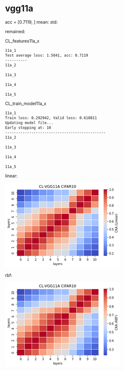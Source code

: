 # vgg11a
acc = [0.7119, ] mean: std:

remained:

CL_features11a_x
```
11a_1
Test average loss: 1.5041, acc: 0.7119
----------
11a_2

11a_3

11a_4

11a_5

```

CL_train_model11a_x
```
11a_1
Train loss: 0.292942, Valid loss: 0.610811
Updating model file...
Early stopping at: 10
----------------------------------------------
11a_2

11a_3

11a_4

11a_5

```

linear:

![cl_vgg11a_linear](cl_vgg11a_linear.png)

rbf:

![cl_vgg11a_rbf](cl_vgg11a_rbf.png)
